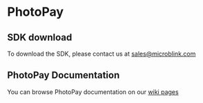 # PhotoPay

## SDK download

To download the SDK, please contact us at sales@microblink.com

## PhotoPay Documentation

You can browse PhotoPay documentation on our [wiki pages](https://github.com/PhotoPay/photopay-ios/wiki)
